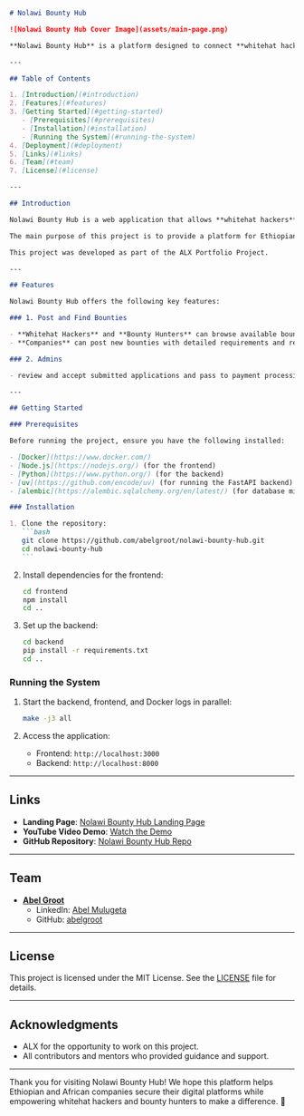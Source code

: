 ````markdown
# Nolawi Bounty Hub

![Nolawi Bounty Hub Cover Image](assets/main-page.png)

**Nolawi Bounty Hub** is a platform designed to connect **whitehat hackers** and **bounty hunters** with Ethiopian and African companies that lack the resources or knowledge to secure their digital platforms. By bridging this gap, Nolawi Bounty Hub empowers companies to improve their cybersecurity while providing ethical hackers with opportunities to showcase their skills.

---

## Table of Contents

1. [Introduction](#introduction)
2. [Features](#features)
3. [Getting Started](#getting-started)
   - [Prerequisites](#prerequisites)
   - [Installation](#installation)
   - [Running the System](#running-the-system)
4. [Deployment](#deployment)
5. [Links](#links)
6. [Team](#team)
7. [License](#license)

---

## Introduction

Nolawi Bounty Hub is a web application that allows **whitehat hackers** and **bounty hunters** to find and apply for bounties (security projects) posted by companies. Companies can post bounties, manage applications, and collaborate with ethical hackers to secure their platforms.

The main purpose of this project is to provide a platform for Ethiopian and African companies that have no way of finding or accessing the expertise of whitehat hackers and bounty hunters. Many companies in these regions lack the resources to secure their digital platforms, making them vulnerable to cyberattacks. Nolawi Bounty Hub bridges this gap by connecting companies with skilled ethical hackers who can help improve their security posture.

This project was developed as part of the ALX Portfolio Project.

---

## Features

Nolawi Bounty Hub offers the following key features:

### 1. Post and Find Bounties

- **Whitehat Hackers** and **Bounty Hunters** can browse available bounties and apply for projects that match their skills.
- **Companies** can post new bounties with detailed requirements and rewards.

### 2. Admins

- review and accept submitted applications and pass to payment processing.

---

## Getting Started

### Prerequisites

Before running the project, ensure you have the following installed:

- [Docker](https://www.docker.com/)
- [Node.js](https://nodejs.org/) (for the frontend)
- [Python](https://www.python.org/) (for the backend)
- [uv](https://github.com/encode/uv) (for running the FastAPI backend)
- [alembic](https://alembic.sqlalchemy.org/en/latest/) (for database migrations)

### Installation

1. Clone the repository:
   ```bash
   git clone https://github.com/abelgroot/nolawi-bounty-hub.git
   cd nolawi-bounty-hub
   ```
````

2. Install dependencies for the frontend:

   ```bash
   cd frontend
   npm install
   cd ..
   ```

3. Set up the backend:
   ```bash
   cd backend
   pip install -r requirements.txt
   cd ..
   ```

### Running the System

1. Start the backend, frontend, and Docker logs in parallel:

   ```bash
   make -j3 all
   ```

2. Access the application:
   - Frontend: `http://localhost:3000`
   - Backend: `http://localhost:8000`

---

## Links

- **Landing Page**: [Nolawi Bounty Hub Landing Page](https://nolawi-bounty-hub.vercel.app)
- **YouTube Video Demo**: [Watch the Demo](https://youtube.com/your-video-id)
- **GitHub Repository**: [Nolawi Bounty Hub Repo](https://github.com/abelgroot/nolawi-bounty-hub)

---

## Team

- **[Abel Groot](https://github.com/abelgroot)**
  - LinkedIn: [Abel Mulugeta](https://www.linkedin.com/in/abel-mulugeta-9892a042/)
  - GitHub: [abelgroot](https://github.com/abelgroot)

---

## License

This project is licensed under the MIT License. See the [LICENSE](LICENSE) file for details.

---

## Acknowledgments

- ALX for the opportunity to work on this project.
- All contributors and mentors who provided guidance and support.

---

Thank you for visiting Nolawi Bounty Hub! We hope this platform helps Ethiopian and African companies secure their digital platforms while empowering whitehat hackers and bounty hunters to make a difference. 🚀
